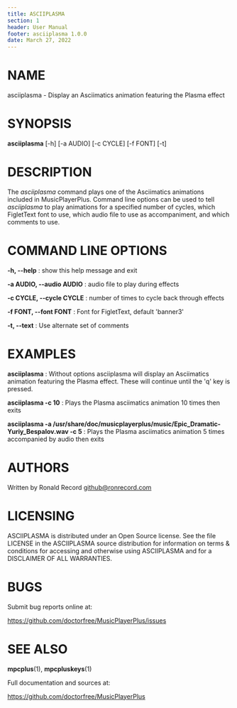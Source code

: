 ```yaml
---
title: ASCIIPLASMA
section: 1
header: User Manual
footer: asciiplasma 1.0.0
date: March 27, 2022
---
```

# NAME
asciiplasma - Display an Asciimatics animation featuring the Plasma effect

# SYNOPSIS
**asciiplasma** [-h] [-a AUDIO] [-c CYCLE] [-f FONT] [-t]

# DESCRIPTION
The *asciiplasma* command plays one of the Asciimatics animations included in
MusicPlayerPlus. Command line options can be used to tell *asciiplasma* to play
animations for a specified number of cycles, which FigletText font to use,
which audio file to use as accompaniment, and which comments to use.

# COMMAND LINE OPTIONS
**-h, --help**
: show this help message and exit

**-a AUDIO, --audio AUDIO**
: audio file to play during effects

**-c CYCLE, --cycle CYCLE**
: number of times to cycle back through effects

**-f FONT, --font FONT**
: Font for FigletText, default 'banner3'

**-t, --text**
: Use alternate set of comments

# EXAMPLES
**asciiplasma**
: Without options asciiplasma will display an Asciimatics animation featuring the Plasma effect. These will continue until the 'q' key is pressed.

**asciiplasma -c 10**
: Plays the Plasma asciimatics animation 10 times then exits 

**asciiplasma -a /usr/share/doc/musicplayerplus/music/Epic_Dramatic-Yuriy_Bespalov.wav -c 5**
: Plays the Plasma asciimatics animation 5 times accompanied by audio then exits 

# AUTHORS
Written by Ronald Record github@ronrecord.com

# LICENSING
ASCIIPLASMA is distributed under an Open Source license.
See the file LICENSE in the ASCIIPLASMA source distribution
for information on terms &amp; conditions for accessing and
otherwise using ASCIIPLASMA and for a DISCLAIMER OF ALL WARRANTIES.

# BUGS
Submit bug reports online at:

https://github.com/doctorfree/MusicPlayerPlus/issues

# SEE ALSO
**mpcplus**(1), **mpcpluskeys**(1)

Full documentation and sources at:

https://github.com/doctorfree/MusicPlayerPlus

